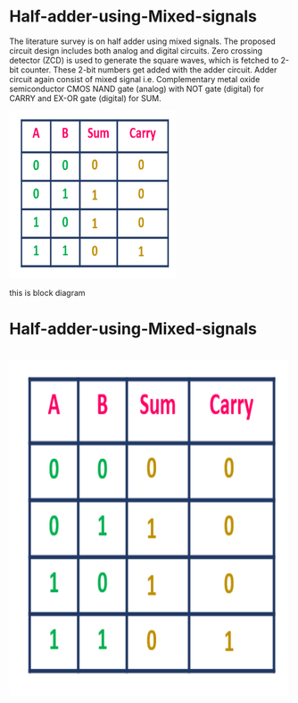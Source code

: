# Half-adder-using-Mixed-signals
<p> The literature survey is on half adder using mixed signals. The proposed circuit design includes both analog and digital circuits. Zero crossing detector (ZCD) is used to generate the square waves, which is fetched to 2-bit counter. These 2-bit numbers get added with the adder circuit. Adder circuit again consist of mixed signal i.e. Complementary metal oxide semiconductor CMOS NAND gate (analog) with NOT gate (digital) for CARRY and EX-OR gate (digital) for SUM.</p>
<img src="https://github.com/sush5591/Hald-adder-using-Mixed-signals/blob/main/TT.png" alt="Half Adder" width="300" height="300">
<p> this is block diagram</p>
<h1>Half-adder-using-Mixed-signals<h1>
<img src="https://github.com/sush5591/Hald-adder-using-Mixed-signals/blob/main/TT.png" alt="Half Adder" width="500" height="600">
